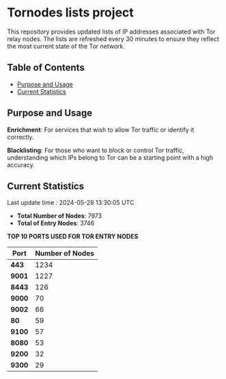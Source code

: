 # Tornodes lists project

This repository provides updated lists of IP addresses associated with Tor relay nodes. The lists are refreshed every 30 minutes to ensure they reflect the most current state of the Tor network.

## Table of Contents

- [Purpose and Usage](#purpose-and-usage)
- [Current Statistics](#current-statistics)


## Purpose and Usage

**Enrichment**: For services that wish to allow Tor traffic or identify it correctly.

**Blacklisting**: For those who want to block or control Tor traffic, understanding which IPs belong to Tor can be a starting point with a high accuracy.

## Current Statistics

Last update time : 2024-05-28 13:30:05 UTC

- **Total Number of Nodes**: 7973
- **Total of Entry Nodes**: 3746

**TOP 10 PORTS USED FOR TOR ENTRY NODES**

| **Port** | **Number of Nodes** |
|------|-----------------|
| **443**   | 1234  |
| **9001**   | 1227  |
| **8443**   | 126  |
| **9000**   | 70  |
| **9002**   | 66  |
| **80**   | 59  |
| **9100**   | 57  |
| **8080**   | 53  |
| **9200**   | 32  |
| **9300**   | 29  |

